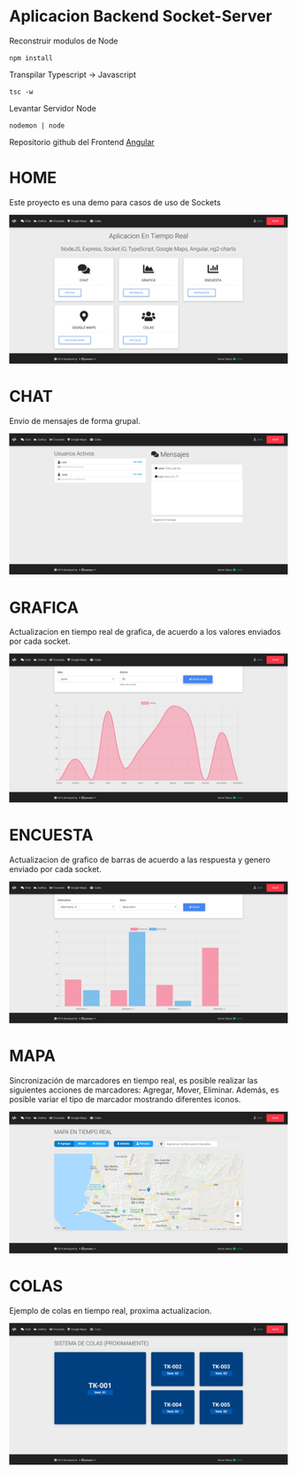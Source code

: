 # Aplicacion Backend Socket-Server

Reconstruir modulos de Node
```
npm install
```

Transpilar Typescript -> Javascript
```
tsc -w
```

Levantar Servidor Node
```
nodemon | node
```
Repositorio github del Frontend [Angular](https://github.com/josseas/ng-socket)


# HOME

Este proyecto es una demo para casos de uso de Sockets

![Home](https://github.com/josseas/ng-socket/blob/master/src/assets/capturas/home.jpg)

# CHAT

Envio de mensajes de forma grupal.

![Chat](https://github.com/josseas/ng-socket/blob/master/src/assets/capturas/chat.jpg)

# GRAFICA

 Actualizacion en tiempo real de grafica, de acuerdo a los valores enviados por cada socket.

![Grafica](https://github.com/josseas/ng-socket/blob/master/src/assets/capturas/grafica.jpg)

# ENCUESTA

Actualizacion de grafico de barras de acuerdo a las respuesta y genero enviado por cada socket.

![Encuesta](https://github.com/josseas/ng-socket/blob/master/src/assets/capturas/encuesta.jpg)

# MAPA

Sincronización de marcadores en tiempo real, es posible realizar las siguientes acciones de marcadores: Agregar, Mover, Eliminar. Además, es posible variar el tipo de marcador mostrando diferentes iconos.

![Mapa](https://github.com/josseas/ng-socket/blob/master/src/assets/capturas/mapa.jpg)

# COLAS

Ejemplo de colas en tiempo real, proxima actualizacion.

![Colas](https://github.com/josseas/ng-socket/blob/master/src/assets/capturas/colas.jpg)
